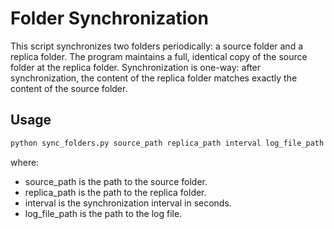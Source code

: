 # Folder Synchronization

This script synchronizes two folders periodically: a source folder and a replica folder. The program maintains a full, identical copy of the source folder at the replica folder. Synchronization is one-way: after synchronization, the content of the replica folder matches exactly the content of the source folder.


## Usage

```python
python sync_folders.py source_path replica_path interval log_file_path

```
where:

* source_path is the path to the source folder.
* replica_path is the path to the replica folder.
* interval is the synchronization interval in seconds.
* log_file_path is the path to the log file.
